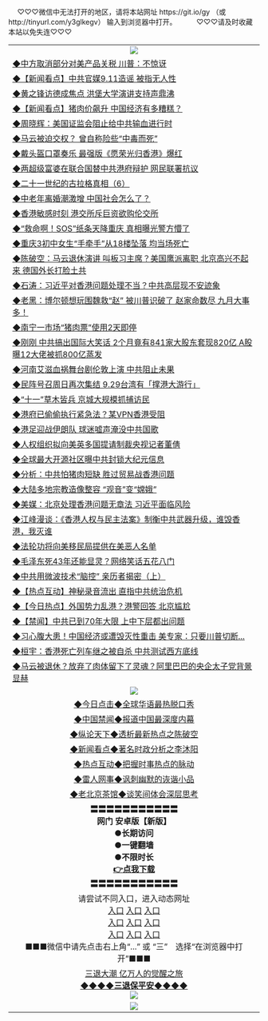  <table>
　<tr>
♡♡♡微信中无法打开的地区，请将本站网址 https://git.io/gy （或 http://tinyurl.com/y3glkegv） 输入到浏览器中打开。 
　</tr>
　<tr>
♡♡♡请及时收藏本站以免失连♡♡♡
   </tr>
   <tr>
    <td align=center><img src="https://github.com/gyhhx/image-upload/blob/master/title1.jpg" /></td>
  </tr>
   <tr>
<td align=left>
<a href="https://t12ru28th.xwood.fun/oo.aspx?name=c1073013&key=nqynnipsxfbxcbni&from=gy">◆中方取消部分对美产品关税 川普：不惊讶</a><br/></td>
  </tr>
  <tr>
<td align=left>
<a href="https://t12ru28th.xwood.fun/oo.aspx?name=c1072998&key=nqynnipsxfbxcbni&from=gy">◆【新闻看点】中共官媒9.11造谣 被指无人性</a><br/></td>
 </tr>
  <tr>
<td align=left>
<a href="https://t12ru28th.xwood.fun/oo.aspx?name=c1073014&key=nqynnipsxfbxcbni&from=gy">◆黄之锋访德成焦点 洪堡大学演讲支持声鼎沸</a><br/></td>
 </tr>
   <tr>
<td align=left>
<a href="https://t12ru28th.xwood.fun/oo.aspx?name=c1073025&key=nqynnipsxfbxcbni&from=gy">◆【新闻看点】猪肉价飙升 中国经济有多糟糕？</a><br/></td>
   </tr> 
  <tr>
<td align=left>
<a href="https://t12ru28th.xwood.fun/oo.aspx?name=c1073057&key=nqynnipsxfbxcbni&from=gy">◆周晓辉：美国证监会阻止给中共输血进行时</a><br/></td>
  </tr> 
 <tr>
<td align=left>
<a href="https://t12ru28th.xwood.fun/oo.aspx?name=c1072994&key=nqynnipsxfbxcbni&from=gy">◆马云被迫交权？ 曾自称险些“中毒而死”</a><br/>
</td>
   </tr>
 <tr>
<td align=left>
<a href="https://t12ru28th.xwood.fun/oo.aspx?name=http://cn.epochtimes.com/gb/19/9/11/n11515022.htm&key=nqynnipsxfbxcbni&from=gy">◆戴头盔口罩奏乐 最强版《愿荣光归香港》爆红</a><br/></td>
  </tr>
  <tr>
<td align=left>
<a href="https://t12ru28th.xwood.fun/oo.aspx?name=http://www.soundofhope.org/gb/2019/09/11/n3174870.html&key=nqynnipsxfbxcbni&from=gy">◆两超级富婆在联合国替中共港府辩护 网民联署抗议</a><br/></td>
 </tr>
   <tr>
<td align=left>
<a href="https://t12ru28th.xwood.fun/oo.aspx?name=c1071998_1_1&key=nqynnipsxfbxcbni&from=gy">◆二十一世纪的古拉格真相（6）</a><br/></td>
   </tr>
 <tr>
<td align=left>
<a href="https://t12ru28th.xwood.fun/oo.aspx?name=c1072542&key=nqynnipsxfbxcbni&from=gy">◆中老年离婚潮激增 中国社会怎么了？</a><br/></td>
  </tr>
  <tr>
<td align=left>
<a href="https://t12ru28th.xwood.fun/oo.aspx?name=http://cn.ntdtv.com/gb/2019/09/11/a102662816.html&key=nqynnipsxfbxcbni&from=gy">◆香港敏感时刻 港交所斥巨资欲购伦交所</a><br/></td>
 </tr>
  <tr>
<td align=left>
<a href="https://t12ru28th.xwood.fun/oo.aspx?name=c1072921&key=nqynnipsxfbxcbni&from=gy">◆“救命啊！SOS”纸条天降重庆 真相曝光警方懵了</a><br/></td>
 </tr>
   <tr>
<td align=left>
<a href="https://t12ru28th.xwood.fun/oo.aspx?name=c1072908&key=nqynnipsxfbxcbni&from=gy">◆重庆3初中女生“手牵手”从18楼坠落 均当场死亡</a><br/></td>
   </tr> 
  <tr>
<td align=left>
<a href="https://t12ru28th.xwood.fun/oo.aspx?name=c1072983&key=nqynnipsxfbxcbni&from=gy">◆陈破空：马云退休演讲 叫板习主席？美国鹰派离职 北京高兴不起来 德国外长打脸土共</a><br/></td>
  </tr> 
 <tr>
<td align=left>
<a href="https://t12ru28th.xwood.fun/oo.aspx?name=c1073029&key=nqynnipsxfbxcbni&from=gy">◆石涛：习近平对香港问题处理不当？中共高层现不安迹象</a><br/>
</td>
   </tr>
 <tr>
<td align=left>
<a href="https://t12ru28th.xwood.fun/oo.aspx?name=c1073077&key=nqynnipsxfbxcbni&from=gy">◆老黑：博尔顿想玩围魏救“赵” 被川普识破了 赵家命数尽 九月大事多！</a><br/>
</td>
   </tr>
 <tr>
<td align=left>
<a href="https://t12ru28th.xwood.fun/oo.aspx?name=c1073027&key=nqynnipsxfbxcbni&from=gy">◆南宁一市场“猪肉票”使用2天即停</a><br/></td>
  </tr>
  <tr>
<td align=left>
<a href="https://t12ru28th.xwood.fun/oo.aspx?name=c1072973&key=nqynnipsxfbxcbni&from=gy">◆刚刚 中共搞出国际大笑话 2个月竟有841家大股东套现820亿 A股曝12大佬被抓800亿蒸发</a><br/></td>
 </tr>
   <tr>
<td align=left>
<a href="https://t12ru28th.xwood.fun/oo.aspx?name=c1073049&key=nqynnipsxfbxcbni&from=gy">◆河南艾滋血祸舞台剧伦敦上演 中共阻止未果</a><br/>
</td>
   </tr>
 <tr>
<td align=left>
<a href="https://t12ru28th.xwood.fun/oo.aspx?name=c1073044&key=nqynnipsxfbxcbni&from=gy">◆民阵号召周日再次集结 9.29台湾有「撑港大游行」</a><br/>
</td>
</tr> 
<tr>
<td align=left>
<a href="https://t12ru28th.xwood.fun/oo.aspx?name=c1073047&key=nqynnipsxfbxcbni&from=gy">◆“十一”草木皆兵 京城大规模抓捕访民</a><br/>
</td>       
</tr> 
 <tr>
<td align=left>
<a href="https://tru28th.xwood.fun/oo.aspx?name=c1072645&key=nqynnipsxfbxcbni&from=gy">◆港府已偷偷执行紧急法？某VPN香港受阻</a><br/></td>
  </tr>
  <tr>
<td align=left>
<a href="https://tru28th.xwood.fun/oo.aspx?name=http://cn.epochtimes.com/gb/19/9/10/n11512671.htm&key=nqynnipsxfbxcbni&from=gy">◆港足迎战伊朗队 球迷嘘声淹没中共国歌</a><br/></td>
 </tr>
  <tr>
<td align=left>
<a href="https://tru28th.xwood.fun/oo.aspx?name=c1072684&key=nqynnipsxfbxcbni&from=gy">◆人权组织拟向美英多国提请制裁央视记者董倩</a><br/></td>
 </tr>
   <tr>
<td align=left>
<a href="https://tru28th.xwood.fun/oo.aspx?name=c1072485&key=nqynnipsxfbxcbni&from=gy">◆全球最大开源社区曝中共封锁大纪元信息</a><br/></td>
   </tr> 
  <tr>
<td align=left>
<a href="https://tru28th.xwood.fun/oo.aspx?name=c1072622&key=nqynnipsxfbxcbni&from=gy">◆分析：中共怕猪肉短缺 胜过贸易战香港问题</a><br/></td>
  </tr> 
 <tr>
<td align=left>
<a href="https://tru28th.xwood.fun/oo.aspx?name=c1072716&key=nqynnipsxfbxcbni&from=gy">◆大陆多地宗教造像整容 “观音”变“嫦娥”</a><br/>
</td>
   </tr>
 <tr>
<td align=left>
<a href="https://tru28th.xwood.fun/oo.aspx?name=c1072454&key=nqynnipsxfbxcbni&from=gy">◆美媒：北京处理香港问题无章法 习近平面临风险</a><br/></td>
  </tr>
  <tr>
<td align=left>
<a href="https://tru28th.xwood.fun/oo.aspx?name=http://www.soundofhope.org/gb/2019/09/09/n3169482.html&key=nqynnipsxfbxcbni&from=gy">◆江峰漫谈：《香港人权与民主法案》制衡中共武器升级，谁毁香港，我灭谁</a><br/></td>
 </tr>
   <tr>
<td align=left>
<a href="https://tru28th.xwood.fun/oo.aspx?name=c816702_6_1&key=nqynnipsxfbxcbni&from=gy">◆法轮功将向美移民局提供在美恶人名单</a><br/></td>
   </tr>
 <tr>
<td align=left>
<a href="https://tru28th.xwood.fun/oo.aspx?name=c816833_3_362&key=nqynnipsxfbxcbni&from=gy">◆毛泽东死43年还能显灵？网络笑话五花八门</a><br/></td>
  </tr>
  <tr>
<td align=left>
<a href="https://tru28th.xwood.fun/oo.aspx?name=c1072540&key=nqynnipsxfbxcbni&from=gy">◆中共用微波技术“脑控” 亲历者揭密（上）</a><br/></td>
 </tr>
  <tr>
<td align=left>
<a href="https://tru28th.xwood.fun/oo.aspx?name=c1072662&key=nqynnipsxfbxcbni&from=gy">◆【热点互动】神秘录音流出 直指中共统治危机</a><br/></td>
 </tr>
   <tr>
<td align=left>
<a href="https://tru28th.xwood.fun/oo.aspx?name=c1072672&key=nqynnipsxfbxcbni&from=gy">◆【今日热点】外国势力乱港？港警回答 北京尴尬</a><br/></td>
   </tr> 
  <tr>
<td align=left>
<a href="https://tru28th.xwood.fun/oo.aspx?name=c1072714&key=nqynnipsxfbxcbni&from=gy">◆【禁闻】中共已到70年大限 上中下层都出问题</a><br/></td>
  </tr> 
 <tr>
<td align=left>
<a href="https://tru28th.xwood.fun/oo.aspx?name=c1072668&key=nqynnipsxfbxcbni&from=gy">◆习心腹大患！中国经济或遭毁灭性重击 美专家：只要川普切断...</a><br/>
</td>
   </tr>
 <tr>
<td align=left>
<a href="https://tru28th.xwood.fun/oo.aspx?name=c1072715&key=nqynnipsxfbxcbni&from=gy">◆桓宇：香港死亡列车继之被自杀 中共测试西方底线</a><br/>
</td>
   </tr>
 <tr>
<td align=left>
<a href="https://tru28th.xwood.fun/oo.aspx?name=c1072649&key=nqynnipsxfbxcbni&from=gy">◆马云被退休？放弃了肉体留下了灵魂？阿里巴巴的央企太子党背景显赫</a><br/></td>
  </tr>
  <tr>
    <td align=center><img src="https://github.com/gyhhx/image-upload/blob/master/shipin.jpg" /></td>
  </tr>
 <tr>
   <td align=center> 
<a href="https://tru28th.xwood.fun/oo.aspx?name=c816850&key=nqynnipsxfbxcbni&from=gy&tag=9877">◆今日点击◆全球华语最热脱口秀</a><br/>
    </td>
  </tr>
  <tr>
  <td align=center>
<a href="https://tru28th.xwood.fun/oo.aspx?name=c816860&key=nqynnipsxfbxcbni&from=gy&tag=99733110">◆中国禁闻◆报道中国最深度内幕</a><br/>
   </tr>
  <tr>
     <td align=center>
<a href="https://tru28th.xwood.fun/oo.aspx?name=c816855&key=nqynnipsxfbxcbni&from=gy&tag=997110">◆纵论天下◆透析最新热点之陈破空</a><br/>
   </tr>
   <tr>
      <td align=center>
<a href="https://tru28th.xwood.fun/oo.aspx?name=c838308&key=nqynnipsxfbxcbni&from=gy&tag=9973110">◆新闻看点◆著名时政分析之李沐阳</a><br/>
   </tr>
   <tr>
     <td align=center>
<a href="https://tru28th.xwood.fun/oo.aspx?name=c816852&key=nqynnipsxfbxcbni&from=gy&tag=9733110">◆热点互动◆把握时事热点的脉动</a><br/>
   </tr>
   <tr>
      <td align=center>
<a href="https://tru28th.xwood.fun/oo.aspx?name=c816694&key=nqynnipsxfbxcbni&from=gy&tag=93310">◆雷人网事◆讽刺幽默的诙谐小品</a><br/>
   </tr>
   <tr>
    <td align=center>
<a href="https://tru28th.xwood.fun/oo.aspx?name=c816650&key=nqynnipsxfbxcbni&from=gy&tag=9973110">◆老北京茶馆◆谈笑间体会深层思考</a><br/>
   </tr>
  <tr>
    <td align=center>
 <b>〓〓〓〓〓〓〓〓〓〓〓<br/>网门 安卓版【新版】<br/> ●长期访问<br/> ●一键翻墙<br/>  ●不限时长<br/> 
 <a href="https://share.weiyun.com/5f7q4FC">👉<b>点我下载</a><br/>〓〓〓〓〓〓〓〓〓〓〓<br/>
    </td>
    </tr>
   <tr>
    <td align=center>请尝试不同入口，进入动态网址<br/>
      <a href="https://s3.us-east-2.amazonaws.com/ogateo/show.htm">入口</a>
      <a href="https://s3.ca-central-1.amazonaws.com/ogatec/show.htm">入口</a>
      <a href="https://s3.ap-southeast-2.amazonaws.com/ogatey/show.htm">入口</a><br/>
      <a href="https://s3.ap-northeast-2.amazonaws.com/ogates/show.htm">入口</a>
      <a href="https://s3.eu-central-1.amazonaws.com/ogatef/show.htm">入口</a>
      <a href="https://s3.ap-south-1.amazonaws.com/ogatem/show.htm">入口</a><br/>
      <a href="https://s3-us-west-1.amazonaws.com/ogaten/show.htm">入口</a>
      <a href="https://s3.eu-west-2.amazonaws.com/ogatel/show.htm">入口</a>
      <a href="https://s3.ap-northeast-1.amazonaws.com/ogatet/show.htm">入口</a><br/>
      ■■■微信中请先点击右上角“...” 或 “三”　选择“在浏览器中打开”■■■<b><br/>
    </td>
  </tr>
  <tr>  
  <td align=center>
  <a href="https://tru28th.xwood.fun/oo.aspx?name=c894205&key=nqynnipsxfbxcbni&from=gy&tag=9973110">三退大潮 亿万人的觉醒之旅</a><br/>
      <a href="https://tru28th.xwood.fun/oo.aspx?name=ogQuit.aspx&key=nqynnipsxfbxcbni&from=gy"><b>◆◆◆◆三退保平安◆◆◆◆<br/></a>
      <img src="https://github.com/gyhhx/image-upload/blob/master/3t.jpg" /><br/>
      </td>
  </tr>
   <tr>
    <td align=center><img src="https://raw.githubusercontent.com/oGate2/Up/master/oGate_640.jpg"/></td>
  </tr>
</table>
